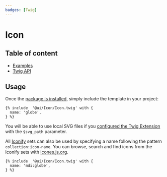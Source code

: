 ```yaml
---
badges: [Twig]
---
```


# Icon <Badges :texts="$frontmatter.badges" />

## Table of content

- [Examples](./examples.html)
- [Twig API](./twig-api.html)

## Usage

Once the [package is installed](/guide/installation/), simply include the template in your project:

```twig
{% include  '@ui/Icon/Icon.twig' with {
  name: 'globe',
} %}
```

You will be able to use local SVG files if you [configured the Twig Extension](/guide/installation/#in-a-twig-project) with the `$svg_path` parameter.

All [Iconify](https://iconify.design/) sets can also be used by specifying a name following the pattern `collection:icon-name`. You can browse, search and find icons from the Iconify sets with [icones.js.org](https://icones.js.org).

```twig
{% include  '@ui/Icon/Icon.twig' with {
  name: 'mdi:globe',
} %}
```
